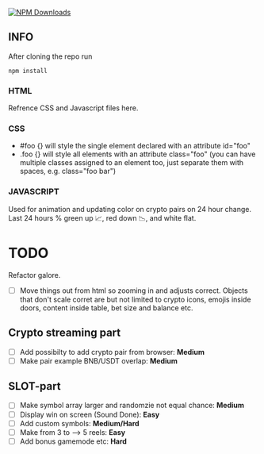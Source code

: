 [![NPM Downloads](https://img.shields.io/npm/dw/npm?logo=npm)](https://docs.npmjs.com/)

## INFO 
After cloning the repo run
```
npm install
```

### HTML 
Refrence CSS and Javascript files here.
### CSS 
* #foo {} will style the single element declared with an attribute id="foo"
* .foo {} will style all elements with an attribute class="foo" (you can have multiple classes assigned to an element too, just separate them with spaces, e.g. class="foo bar")

### JAVASCRIPT

Used for animation and updating color on crypto pairs on 24 hour change. Last 24 hours % green up :chart_with_upwards_trend:, red down :chart_with_downwards_trend:, and white flat. 


# TODO 

Refactor galore.
- [ ] Move things out from html so zooming in and adjusts correct. Objects that don't scale corret are but not limited to crypto icons, emojis inside doors, content inside table, bet size and balance etc.

## Crypto streaming part

- [ ] Add possibilty to add crypto pair from browser: **Medium**
- [ ] Make pair example BNB/USDT overlap: **Medium**

## SLOT-part

- [ ] Make symbol array larger and randomzie not equal chance: **Medium**
- [ ] Display win on screen (Sound Done): **Easy** 
- [ ] Add custom symbols: **Medium/Hard**
- [ ] Make from 3 to --> 5 reels: **Easy**
- [ ] Add bonus gamemode etc: **Hard**
